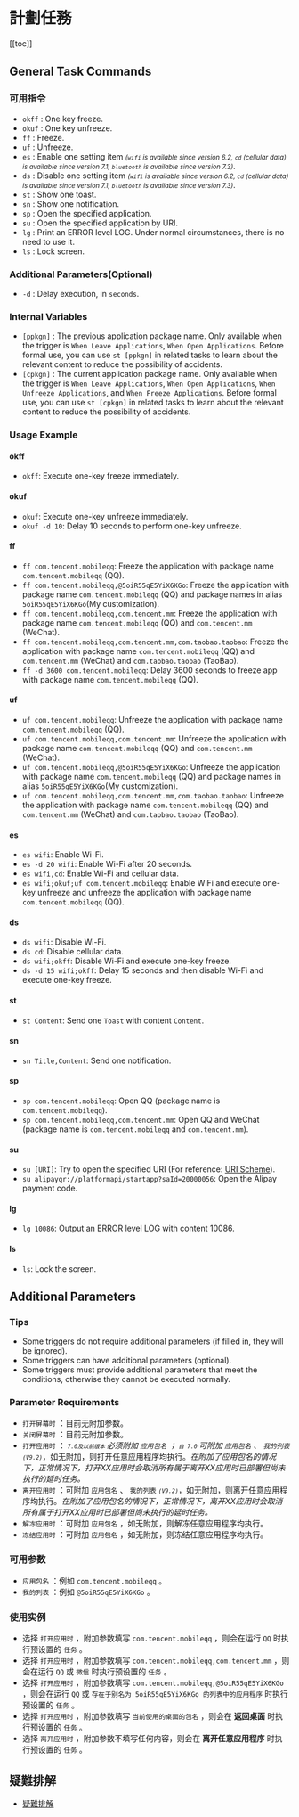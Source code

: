 # 計劃任務
[[toc]]

## General Task Commands

### 可用指令

* `okff` : One key freeze.
* `okuf` : One key unfreeze.
* `ff` : Freeze.
* `uf` : Unfreeze.
* `es` : Enable one setting item <small>*(`wifi` is available since version 6.2, `cd` (cellular data) is available since version 7.1, `bluetooth` is available since version 7.3)*</small>.
* `ds` : Disable one setting item <small>*(`wifi` is available since version 6.2, `cd` (cellular data) is available since version 7.1, `bluetooth` is available since version 7.3)*</small>.
* `st` : Show one toast.
* `sn` <Badge text="8.6+" type="tip"/>: Show one notification.
* `sp` : Open the specified application.
* `su` : Open the specified application by URI.
* `lg` <Badge text="7.2+" type="tip"/>: Print an ERROR level LOG. Under normal circumstances, there is no need to use it.
* `ls` <Badge text="8.7+" type="tip"/>: Lock screen.

### Additional Parameters(Optional)

* `-d` <Badge text="7.2+" type="tip"/>: Delay execution, in `seconds`.

### Internal Variables

* `[ppkgn]` <Badge text="7.4+" type="tip"/>: The previous application package name. Only available when the trigger is `When Leave Applications`, `When Open Applications`. Before formal use, you can use `st [ppkgn]` in related tasks to learn about the relevant content to reduce the possibility of accidents.
* `[cpkgn]` <Badge text="7.4+" type="tip"/>: The current application package name. Only available when the trigger is `When Leave Applications`, `When Open Applications`, `When Unfreeze Applications`, and `When Freeze Applications`. Before formal use, you can use `st [cpkgn]` in related tasks to learn about the relevant content to reduce the possibility of accidents.

### Usage Example

#### okff

* `okff`: Execute one-key freeze immediately.

#### okuf

* `okuf`: Execute one-key unfreeze immediately.
* `okuf -d 10`: Delay 10 seconds to perform one-key unfreeze.

#### ff

* `ff com.tencent.mobileqq`: Freeze the application with package name `com.tencent.mobileqq` (QQ).
* `ff com.tencent.mobileqq,@5oiR55qE5YiX6KGo`: Freeze the application with package name `com.tencent.mobileqq` (QQ) and package names in alias `5oiR55qE5YiX6KGo`(My customization).
* `ff com.tencent.mobileqq,com.tencent.mm`: Freeze the application with package name `com.tencent.mobileqq` (QQ) and `com.tencent.mm` (WeChat).
* `ff com.tencent.mobileqq,com.tencent.mm,com.taobao.taobao`: Freeze the application with package name `com.tencent.mobileqq` (QQ) and `com.tencent.mm` (WeChat) and `com.taobao.taobao` (TaoBao).
* `ff -d 3600 com.tencent.mobileqq`: Delay 3600 seconds to freeze app with package name `com.tencent.mobileqq` (QQ).

#### uf

* `uf com.tencent.mobileqq`: Unfreeze the application with package name `com.tencent.mobileqq` (QQ).
* `uf com.tencent.mobileqq,com.tencent.mm`: Unfreeze the application with package name `com.tencent.mobileqq` (QQ) and `com.tencent.mm` (WeChat).
* `uf com.tencent.mobileqq,@5oiR55qE5YiX6KGo`: Unfreeze the application with package name `com.tencent.mobileqq` (QQ) and package names in alias `5oiR55qE5YiX6KGo`(My customization).
* `uf com.tencent.mobileqq,com.tencent.mm,com.taobao.taobao`: Unfreeze the application with package name `com.tencent.mobileqq` (QQ) and `com.tencent.mm` (WeChat) and `com.taobao.taobao` (TaoBao).

#### es

* `es wifi`: Enable Wi-Fi.
* `es -d 20 wifi`: Enable Wi-Fi after 20 seconds.
* `es wifi,cd`: Enable Wi-Fi and cellular data.
* `es wifi;okuf;uf com.tencent.mobileqq`: Enable WiFi and execute one-key unfreeze and unfreeze the application with package name `com.tencent.mobileqq` (QQ).

#### ds

* `ds wifi`: Disable Wi-Fi.
* `ds cd`: Disable cellular data.
* `ds wifi;okff`: Disable Wi-Fi and execute one-key freeze.
* `ds -d 15 wifi;okff`: Delay 15 seconds and then disable Wi-Fi and execute one-key freeze.

#### st

* `st Content`: Send one `Toast` with content `Content`.

#### sn

* `sn Title,Content`: Send one notification.

#### sp

* `sp com.tencent.mobileqq`: Open QQ (package name is `com.tencent.mobileqq`).
* `sp com.tencent.mobileqq,com.tencent.mm`: Open QQ and WeChat (package name is `com.tencent.mobileqq` and `com.tencent.mm`).

#### su

* `su [URI]`: Try to open the specified URI (For reference: [URI Scheme](//www.urischeme.com)).
* `su alipayqr://platformapi/startapp?saId=20000056`: Open the Alipay payment code.

#### lg

* `lg 10086`: Output an ERROR level LOG with content 10086.

#### ls

* `ls`: Lock the screen.

## Additional Parameters

### Tips

* Some triggers do not require additional parameters (if filled in, they will be ignored).
* Some triggers can have additional parameters (optional).
* Some triggers must provide additional parameters that meet the conditions, otherwise they cannot be executed normally.

### Parameter Requirements

* `打开屏幕时` ：目前无附加参数。
* `关闭屏幕时` ：目前无附加参数。
* `打开应用时` ：*<small> `7.0及以前版本` </small>*必须附加 `应用包名` ；*<small> `自 7.0` </small>*可附加 `应用包名` 、 `我的列表`*<small>`(V9.2)`</small>*，如无附加，则打开任意应用程序均执行。*在附加了应用包名的情况下，正常情况下，打开XX应用时会取消所有属于离开XX应用时已部署但尚未执行的延时任务。*
* `离开应用时` ：可附加 `应用包名` 、 `我的列表` <small>*`(V9.2)`*</small>，如无附加，则离开任意应用程序均执行。*在附加了应用包名的情况下，正常情况下，离开XX应用时会取消所有属于打开XX应用时已部署但尚未执行的延时任务。*
* `解冻应用时` ：可附加 `应用包名` ，如无附加，则解冻任意应用程序均执行。
* `冻结应用时` ：可附加 `应用包名` ，如无附加，则冻结任意应用程序均执行。

### 可用参数

* `应用包名` ：例如 `com.tencent.mobileqq` 。
* `我的列表` ：例如 `@5oiR55qE5YiX6KGo` 。

### 使用实例

* 选择 `打开应用时` ，附加参数填写 `com.tencent.mobileqq` ，则会在运行 `QQ` 时执行预设置的 `任务` 。
* 选择 `打开应用时` ，附加参数填写 `com.tencent.mobileqq,com.tencent.mm` ，则会在运行 `QQ` 或 `微信` 时执行预设置的 `任务` 。
* 选择 `打开应用时` ，附加参数填写 `com.tencent.mobileqq,@5oiR55qE5YiX6KGo` ，则会在运行 `QQ` 或 `存在于别名为 5oiR55qE5YiX6KGo 的列表中的应用程序` 时执行预设置的 `任务` 。
* 选择 `打开应用时` ，附加参数填写 `当前使用的桌面的包名` ，则会在 **返回桌面** 时执行预设置的 `任务` 。
* 选择 `离开应用时` ，附加参数不填写任何内容，则会在 **离开任意应用程序** 时执行预设置的 `任务` 。

## 疑難排解
* [疑難排解](../faq/)

